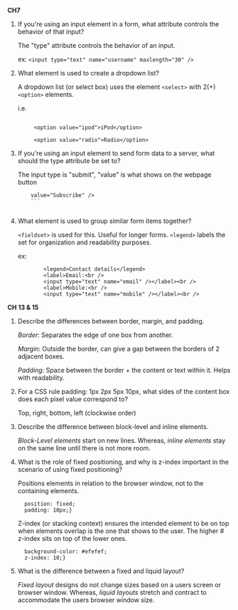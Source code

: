 **CH7**
1. If you're using an input element in a form, what attribute controls the behavior of that input?

    The "type" attribute controls the behavior of an input.
    
    ex: `<input type="text" name="username" maxlength="30" />`

2. What element is used to create a dropdown list?

    A dropdown list (or select box) uses the element `<select>` with 2(+) `<option>` elements.
    
    i.e.
    ```<select name="devices">
    
         <option value="ipod">iPod</option>
            
         <option value="radio">Radio</option>

3. If you're using an input element to send form data to a server, what should the type attribute be set to?

    The input type is "submit", "value" is what shows on the webpage button

    ```<input type="submit" name="subscribe"
        value="Subscribe" />
        ```
        
4. What element is used to group similar form items together?

    `<fieldset>` is used for this. Useful for longer forms. `<legend>` labels the set for organization and readability purposes.
    
    ex:
    ```<fieldset>
            <legend>Contact details</legend>
            <label>Email:<br />
            <input type="text" name="email" /></label><br />
            <label>Mobile:<br />
            <input type="text" name="mobile" /></label><br />

**CH 13 & 15**


1. Describe the differences between border, margin, and padding.

    *Border*: Separates the edge of one box from another.
    
    *Margin*: Outside the border, can give a gap between the borders of 2 adjacent boxes.
    
    *Padding*: Space between the border + the content or text within it. Helps with readability.

2. For a CSS rule padding: 1px 2px 5px 10px, what sides of the content box does each pixel value correspond to?

    Top, right, bottom, left (clockwise order)

3. Describe the difference between block-level and inline elements.

    *Block-Level elements* start on new lines. Whereas, *inline elements* stay on the same line until there is not more room.

4. What is the role of fixed positioning, and why is z-index important in the scenario of using fixed positioning?

    Positions elements in relation to the browser window, not to the containing elements.
    
    ```h1{
      position: fixed;
      padding: 10px;}
      ```
      
    Z-index (or stacking context) ensures the intended element to be on top when elements overlap is the one that shows to the user. The higher # z-index sits on top of the lower ones.
    
    ```p{
      background-color: #efefef;
      z-index: 10;}
      ```

5. What is the difference between a fixed and liquid layout?

    *Fixed layout* designs do not change sizes based on a users screen or browser window. Whereas, *liquid layouts* stretch and contract to accommodate the users browser window size.
